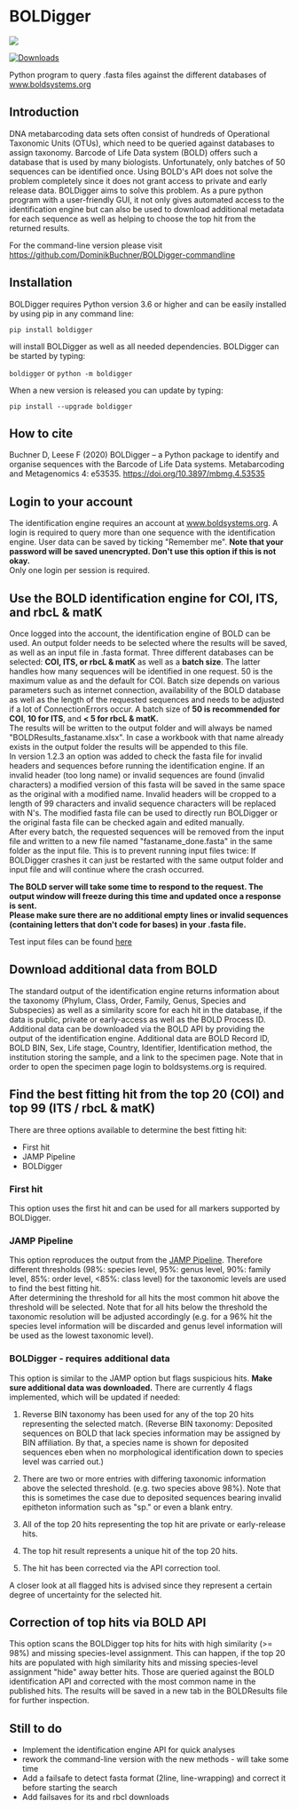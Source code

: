 # BOLDigger
![](boldigger/data/logo.png)

[![Downloads](https://pepy.tech/badge/boldigger)](https://pepy.tech/project/boldigger)

Python program to query .fasta files against the different databases of www.boldsystems.org

## Introduction
DNA metabarcoding data sets often consist of hundreds of Operational Taxonomic Units (OTUs), which need to be queried against databases to assign taxonomy. Barcode of Life Data system (BOLD) offers such a database that is used by many biologists. Unfortunately, only batches of 50 sequences can be identified once. Using BOLD's API does not solve the problem completely since it does not grant access to private and early release data. BOLDigger aims to solve this problem. As a pure python program with a user-friendly GUI, it not only gives automated access to the identification engine but can also be used to download additional metadata for each sequence as well as helping to choose the top hit from the returned results.

For the command-line version please visit https://github.com/DominikBuchner/BOLDigger-commandline

## Installation

BOLDigger requires Python version 3.6 or higher and can be easily installed by using pip in any command line:  

`pip install boldigger`  

will install BOLDigger as well as all needed dependencies.
BOLDigger can be started by typing:  

`boldigger` or `python -m boldigger`

When a new version is released you can update by typing:

`pip install --upgrade boldigger`

## How to cite

Buchner D, Leese F (2020) BOLDigger – a Python package to identify and organise sequences with the Barcode of Life Data systems. Metabarcoding and Metagenomics 4: e53535. https://doi.org/10.3897/mbmg.4.53535

## Login to your account

The identification engine requires an account at www.boldsystems.org. A login is required to query more than one sequence with the identification engine. User data can be saved by ticking "Remember me". **Note that your password will be saved unencrypted. Don't use this option if this is not okay.**  
Only one login per session is required.

## Use the BOLD identification engine for COI, ITS, and rbcL & matK

Once logged into the account, the identification engine of BOLD can be used. An output folder needs to be selected where the results will be saved, as well as an input file in .fasta format. Three different databases can be selected: **COI, ITS, or rbcL & matK** as well as a **batch size**. The latter handles how many sequences will be identified in one request. 50 is the maximum value as and the default for COI. Batch size depends on various parameters such as internet connection, availability of the BOLD database as well as the length of the requested sequences and needs to be adjusted if a lot of ConnectionErrors occur. A batch size of **50 is recommended for COI**, **10 for ITS**, and **< 5 for rbcL & matK.**  
The results will be written to the output folder and will always be named "BOLDResults_fastaname.xlsx". In case a workbook with that name already exists in the output folder the results will be appended to this file.   
In version 1.2.3 an option was added to check the fasta file for invalid headers and sequences before running the identification engine. If an invalid header (too long name) or invalid sequences are found (invalid characters) a modified version of this fasta will be saved in the same space as the original with a modified name. Invalid headers will be cropped to a length of 99 characters and invalid sequence characters will be replaced with N's. The modified fasta file can be used to directly run BOLDigger or the original fasta file can be checked again and edited manually.  
After every batch, the requested sequences will be removed from the input file and written to a new file named "fastaname_done.fasta" in the same folder as the input file. This is to prevent running input files twice: If BOLDigger crashes it can just be restarted with the same output folder and input file and will continue where the crash occurred.

**The BOLD server will take some time to respond to the request. The output window will freeze during this time and updated once a response is sent.**  
**Please make sure there are no additional empty lines or invalid sequences (containing letters that don't code for bases) in your .fasta file.**

Test input files can be found [here](https://github.com/DominikBuchner/BOLDigger/tree/master/tests)

## Download additional data from BOLD

The standard output of the identification engine returns information about the taxonomy (Phylum, Class, Order, Family, Genus, Species and Subspecies) as well as a similarity score for each hit in the database, if the data is public, private or early-access as well as the BOLD Process ID.  
Additional data can be downloaded via the BOLD API by providing the output of the identification engine. Additional data are BOLD Record ID, BOLD BIN, Sex, Life stage, Country, Identifier, Identification method, the institution storing the sample, and a link to the specimen page. Note that in order to open the specimen page login to boldsystems.org is required.

## Find the best fitting hit from the top 20 (COI) and top 99 (ITS / rbcL & matK)

There are three options available to determine the best fitting hit:  
* First hit
* JAMP Pipeline
* BOLDigger

### First hit

This option uses the first hit and can be used for all markers supported by BOLDigger.

### JAMP Pipeline

This option reproduces the output from the [JAMP Pipeline](https://github.com/VascoElbrecht/JAMP). Therefore different thresholds (98%: species level, 95%: genus level, 90%: family level, 85%: order level, <85%: class level) for the taxonomic levels are used to find the best fitting hit.  
After determining the threshold for all hits the most common hit above the threshold will be selected. Note that for all hits below the threshold the taxonomic resolution will be adjusted accordingly (e.g. for a 96% hit the species level information will be discarded and genus level information will be used as the lowest taxonomic level).

### BOLDigger - requires additional data

This option is similar to the JAMP option but flags suspicious hits. **Make sure additional data was downloaded.**
There are currently 4 flags implemented, which will be updated if needed:

1. Reverse BIN taxonomy has been used for any of the top 20 hits representing the selected match. (Reverse BIN taxonomy: Deposited sequences on BOLD that lack species information may be assigned by BIN affiliation. By that, a species name is shown for deposited sequences eben when no morphological identification down to species level was carried out.)

2. There are two or more entries with differing taxonomic information above the selected threshold. (e.g. two species above 98%). Note that this is sometimes the case due to deposited sequences bearing invalid epitheton information such as "sp." or even a blank entry.

3. All of the top 20 hits representing the top hit are private or early-release hits.

4. The top hit result represents a unique hit of the top 20 hits.

5. The hit has been corrected via the API correction tool.

A closer look at all flagged hits is advised since they represent a certain degree of uncertainty for the selected hit.

## Correction of top hits via BOLD API

This option scans the BOLDigger top hits for hits with high similarity (>= 98%) and missing species-level assignment.
This can happen, if the top 20 hits are populated with high similarity hits and missing species-level assignment "hide" away better hits.
Those are queried against the BOLD identification API and corrected with the most common name in the published hits.
The results will be saved in a new tab in the BOLDResults file for further inspection.

## Still to do

* Implement the identification engine API for quick analyses
* rework the command-line version with the new methods - will take some time
* Add a failsafe to detect fasta format (2line, line-wrapping) and correct it before starting the search
* Add failsaves for its and rbcl downloads

